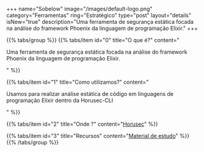 +++
name="Sobelow"
image="/images/default-logo.png"
category="Ferramentas"
ring="Estratégico"
type="post"
layout="details"
isNew="true"
description="Uma ferramenta de segurança estática focada na análise do framework Phoenix da linguagem de programação Elixir."
+++

{{% tabs/group %}}
  {{% tabs/item id="0" title="O que é?" content="<p>Uma ferramenta de segurança estática focada na análise do framework Phoenix da linguagem de programação Elixir.</p>" %}}
  
  {{% tabs/item id="1" title="Como utilizamos?" content="<p>Usamos para realizar análise estática de código em linguagens de programação Elixir dentro da Horusec-CLI</p>" %}}
  
  {{% tabs/item id="2" title="Onde ?" content="<a href='https://horusec.io/' target='_blank'>Horusec</a>" %}}

  {{% tabs/item id="3" title="Recursos" content="<a href='https://github.com/nccgroup/sobelow' target='_blank'>Material de estudo</a>" %}}
{{% /tabs/group %}}